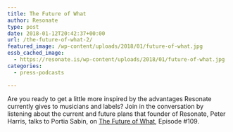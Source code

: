 ```yaml
---
title: The Future of What
author: Resonate
type: post
date: 2018-01-12T20:42:37+00:00
url: /the-future-of-what-2/
featured_image: /wp-content/uploads/2018/01/future-of-what.jpg
essb_cached_image:
  - https://resonate.is/wp-content/uploads/2018/01/future-of-what.jpg
categories:
  - press-podcasts

---
```

Are you ready to get a little more inspired by the advantages Resonate currently gives to musicians and labels? Join in the conversation by listening about the current and future plans that founder of Resonate, Peter Harris, talks to Portia Sabin, on [The Future of What][1], Episode #109.

 [1]: http://hyperurl.co/krsfow